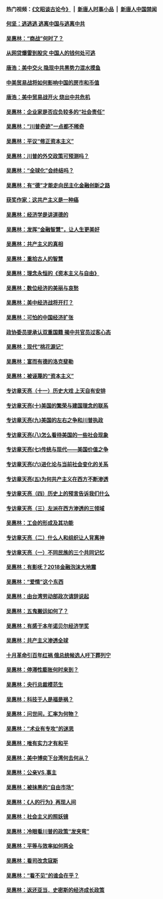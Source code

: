 #### 热门视频：[《文昭谈古论今》](https://github.com/gfw-breaker/wenzhao/blob/master/README.md?t=10171834) &nbsp;|&nbsp; [新唐人时事小品](https://github.com/gfw-breaker/ntdtv-comedy/blob/master/README.md?t=10171834) &nbsp;|&nbsp; [新唐人中国禁闻](https://github.com/gfw-breaker/ntdtv-news/blob/master/README.md?t=10171834)

#### [何坚：逃逃逃 逃离中国与逃离中共](../pages/nsc423/n10592891.md?t=10171834) 

#### [吴惠林：“商战”何时了？](../pages/nsc423/n10573558.md?t=10171834) 

#### [从网贷爆雷到股灾 中国人的钱何处可逃](../pages/nsc423/n10572800.md?t=10171834) 

#### [唐浩：美中交火 隐现中共黑势力混水摸鱼](../pages/nsc423/n10544040.md?t=10171834) 

#### [中美贸易战将如何影响中国的房市和币值](../pages/nsc423/n10543697.md?t=10171834) 

#### [唐浩：美中贸易战开火 烧出中共危机](../pages/nsc423/n10540126.md?t=10171834) 

#### [吴惠林：企业家是否应负较多的“社会责任”](../pages/nsc423/n10535022.md?t=10171834) 

#### [吴惠林：“川普奇迹”一点都不稀奇](../pages/nsc423/n10512808.md?t=10171834) 

#### [吴惠林：平议“修正资本主义”](../pages/nsc423/n10495724.md?t=10171834) 

#### [吴惠林：川普的外交政策可预测吗？](../pages/nsc423/n10462387.md?t=10171834) 

#### [吴惠林：“全球化”会终结吗？](../pages/nsc423/n10452838.md?t=10171834) 

#### [吴惠林：有“德”才能走向民主化金融创新之路](../pages/nsc423/n10432292.md?t=10171834) 

#### [获奖作家：这共产主义是一种癌](../pages/nsc423/n10431541.md?t=10171834) 

#### [吴惠林：经济学是讲道德的](../pages/nsc423/n10398014.md?t=10171834) 

#### [吴惠林：发挥“金融智慧”，让人生更美好](../pages/nsc423/n10375019.md?t=10171834) 

#### [吴惠林：共产主义的真相](../pages/nsc423/n10351394.md?t=10171834) 

#### [吴惠林：重拾古人的智慧](../pages/nsc423/n10337691.md?t=10171834) 

#### [吴惠林：理念永恒的《资本主义与自由》](../pages/nsc423/n10316274.md?t=10171834) 

#### [吴惠林：数位经济的美丽与哀愁](../pages/nsc423/n10292946.md?t=10171834) 

#### [吴惠林：美中经济战将开打？](../pages/nsc423/n10258825.md?t=10171834) 

#### [吴惠林：可怕的中国经济扩张](../pages/nsc423/n10219147.md?t=10171834) 

#### [政协委员提承认双重国籍 揭中共官员过客心态](../pages/nsc423/n10208809.md?t=10171834) 

#### [吴惠林：现代“桃花源记”](../pages/nsc423/n10185234.md?t=10171834) 

#### [吴惠林：富而有德的洛克斐勒](../pages/nsc423/n10142264.md?t=10171834) 

#### [吴惠林：被诬蔑的“资本主义”](../pages/nsc423/n10124816.md?t=10171834) 

#### [专访章天亮（十一）历史大戏 上天自有安排](../pages/nsc423/n10094905.md?t=10171834) 

#### [专访章天亮(十)美国的繁荣与建国理念的联系](../pages/nsc423/n10094899.md?t=10171834) 

#### [专访章天亮(九)美国的左右之争和川普执政](../pages/nsc423/n10094889.md?t=10171834) 

#### [专访章天亮(八)怎么看待美国的一些社会现象](../pages/nsc423/n10094857.md?t=10171834) 

#### [专访章天亮(七)传统与现代——美国价值之争](../pages/nsc423/n10093140.md?t=10171834) 

#### [专访章天亮(六)进化论与当前社会变化的关系](../pages/nsc423/n10092036.md?t=10171834) 

#### [专访章天亮(五)为何共产主义在西方不断渗透](../pages/nsc423/n10083620.md?t=10171834) 

#### [专访章天亮（四）历史上的预言告诉我们什么](../pages/nsc423/n10083606.md?t=10171834) 

#### [专访章天亮（三）左派在西方渗透的三领域](../pages/nsc423/n10081115.md?t=10171834) 

#### [吴惠林：工会的形成及其功能](../pages/nsc423/n10080633.md?t=10171834) 

#### [专访章天亮（二）什么人和组织让人背离神](../pages/nsc423/n10076637.md?t=10171834) 

#### [专访章天亮（一）不同民族的三个共同记忆](../pages/nsc423/n10074188.md?t=10171834) 

#### [吴惠林：有影呒？2018金融泡沫大地震](../pages/nsc423/n10040534.md?t=10171834) 

#### [吴惠林：“爱情”这个东西](../pages/nsc423/n10019423.md?t=10171834) 

#### [吴惠林：由台湾劳动部政次请辞说起](../pages/nsc423/n9979679.md?t=10171834) 

#### [吴惠林：五鬼搬运如何了？](../pages/nsc423/n9925338.md?t=10171834) 

#### [吴惠林：有感于本年诺贝尔经济学奖](../pages/nsc423/n9871883.md?t=10171834) 

#### [吴惠林：共产主义渗透全球](../pages/nsc423/n9812748.md?t=10171834) 

#### [十月革命引百年红祸 俄总统候选人吁下葬列宁](../pages/nsc423/n9810182.md?t=10171834) 

#### [吴惠林：停滞性膨胀何时来到？](../pages/nsc423/n9764136.md?t=10171834) 

#### [吴惠林：央行总裁模范生](../pages/nsc423/n9728134.md?t=10171834) 

#### [吴惠林：科技于人是福是祸？](../pages/nsc423/n9672982.md?t=10171834) 

#### [吴惠林：问世间，汇率为何物？](../pages/nsc423/n9621788.md?t=10171834) 

#### [吴惠林：“术业有专攻”的迷思](../pages/nsc423/n9580363.md?t=10171834) 

#### [吴惠林：唯有实力才有和平](../pages/nsc423/n9529599.md?t=10171834) 

#### [吴惠林：美中博奕下台湾何去何从？](../pages/nsc423/n9483598.md?t=10171834) 

#### [吴惠林：公亲VS.事主](../pages/nsc423/n9425637.md?t=10171834) 

#### [吴惠林：被抹黑的“自由市场”](../pages/nsc423/n9351545.md?t=10171834) 

#### [吴惠林：《人的行为》再现人间](../pages/nsc423/n9296339.md?t=10171834) 

#### [吴惠林：社会主义的照妖镜](../pages/nsc423/n9243460.md?t=10171834) 

#### [吴惠林：冷眼看川普的政策“发夹弯”](../pages/nsc423/n9120684.md?t=10171834) 

#### [吴惠林：平等与效率如何两全](../pages/nsc423/n9075430.md?t=10171834) 

#### [吴惠林：看司改念寇斯](../pages/nsc423/n9024915.md?t=10171834) 

#### [吴惠林：“看不见”的谁会在乎？](../pages/nsc423/n8977488.md?t=10171834) 

#### [吴惠林：返还亚当．史密斯的经济成长政策](../pages/nsc423/n8931896.md?t=10171834) 


